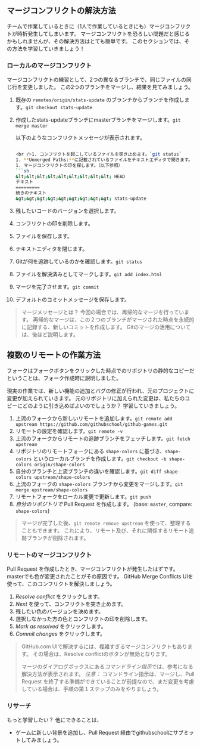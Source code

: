 ## マージコンフリクトの解決方法

チームで作業しているときに（1人で作業しているときにも）マージコンフリクトが時折発生してしまいます。 マージコンフリクトを恐ろしい問題だと感じるかもしれませんが、その解決方法はとても簡単です。 このセクションでは、その方法を学習していきましょう！

### ローカルのマージコンフリクト

マージコンフリクトの練習として、2つの異なるブランチで、同じファイルの同じ行を変更しました。 この2つのブランチをマージし、結果を見てみましょう。

1. 既存の `remotes/origin/stats-update` のブランチからブランチを作成します。`git checkout stats-update`
2. 作成したstats-updateブランチにmasterブランチをマージします。`git merge master`

    以下のようなコンフリクトメッセージが表示されます。

    ```sh $ git merge master Auto-merging index.html CONFLICT (content): Merge conflict in index.html Automatic merge failed; fix conflicts and then commit the result.

    <br />1. コンフリクトを起こしているファイルを突き止めます。`git status`
    1. **Unmerged Paths:**に記載されているファイルをテキストエディタで開きます。
    1. マージコンフリクトの印を探します。（以下参照）
    ```sh
    &lt;&lt;&lt;&lt;&lt;&lt;&lt;&lt;&lt; HEAD
    テキスト
    =========
    続きのテキスト
    &gt;&gt;&gt;&gt;&gt;&gt;&gt;&gt;&gt; stats-update


1. 残したいコードのバージョンを選択します。
2. コンフリクトの印を削除します。
3. ファイルを保存します。
4. テキストエディタを閉じます。
5. Gitが何を追跡しているのかを確認します。`git status`
6. ファイルを解決済みとしてマークします。`git add index.html`
7. マージを完了させます。`git commit`
8. デフォルトのコミットメッセージを保存します。

> マージメッセージとは？ 今回の場合では、再帰的なマージを行っています。 再帰的なマージは、この２つのブランチがマージされた時点を永続的に記録する、新しいコミットを作成します。 Gitのマージの活用については、後ほど説明します。


## 複数のリモートの作業方法

フォークはフォークボタンをクリックした時点でのリポジトリの静的なコピーだということは、フォーク作成時に説明しました。

現実の作業では、新しい機能の追加とバグの修正が行われ、元のプロジェクトに変更が加えられていきます。 元のリポジトリに加えられた変更は、私たちのコピーにどのように引き込めばよいのでしょうか？ 学習していきましょう。

1. 上流のフォークから新しいリモートを追加します。`git remote add upstream https://github.com/githubschool/github-games.git`
2. リモートの設定を確認します。`git remote -v`
3. 上流のフォークからリモートの追跡ブランチをフェッチします。`git fetch upstream`
4. リポジトリのリモートフォークにある `shape-colors` に基づき、`shape-colors` というローカルブランチを作成します。`git checkout -b shape-colors origin/shape-colors`
5. 自分のブランチと上流ブランチの違いを確認します。`git diff shape-colors upstream/shape-colors`
6. 上流のフォークの `shape-colors` ブランチから変更をマージします。`git merge upstream/shape-colors`
7. リモートフォークをローカル変更で更新します。`git push`
8. *自分のリポジトリで* Pull Request を作成します。 (base: `master`, compare: `shape-colors`)

> マージが完了した後、`git remote remove upstream` を使って、整理することもできます。 これにより、リモート及び、それに関係するリモート追跡ブランチが削除されます。

### リモートのマージコンフリクト

Pull Request を作成したとき、マージコンフリクトが発生したはずです。 masterでも色が変更されたことがその原因です。 GitHub Merge Conflicts UIを使って、このコンフリクトを解決しましょう。

1. *Resolve conflict* をクリックします。
2. *Next* を使って、コンフリクトを突き止めます。
3. 残したい色のバージョンを決めます。
4. 選択しなかった方の色とコンフリクトの印を削除します。
5. *Mark as resolved* をクリックします。
6. *Commit changes* をクリックします。

> GitHub.com UIで解決するには、複雑すぎるマージコンフリクトもあります。 その場合は、Resolve conflictのボタンが無効となります。
>
> マージのダイアログボックスにある*コマンドライン指示*では、参考になる解決方法が表示されます。 *注意：* コマンドライン指示は、マージし、Pull Request を終了する準備ができていることが前提なので、まだ変更を考慮している場合は、手順の第１ステップのみをやりましょう。

### リサーチ

もっと学習したい？ 他にできることは、

- ゲームに新しい背景を追加し、Pull Request 経由でgithubschoolにサブミットしてみましょう。
